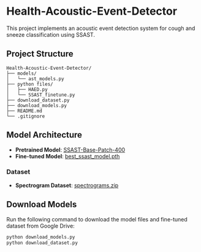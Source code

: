 # Health-Acoustic-Event-Detector

This project implements an acoustic event detection system for cough and sneeze classification using SSAST.

## Project Structure
```text
Health-Acoustic-Event-Detector/
├── models/
│   └── ast_models.py
├── python files/
│   ├── HAED.py
│   └── SSAST_finetune.py
├── download_dataset.py
├── download_models.py
├── README.md
└── .gitignore
```
##  Model Architecture

- **Pretrained Model**: [SSAST-Base-Patch-400](https://drive.google.com/file/d/19mk5EPrfhFqtV2h1wx9eflYQr4SCqECs/view?usp=drive_link)
- **Fine-tuned Model**: [best_ssast_model.pth](https://drive.google.com/file/d/1O1L5r89LEm3pylf6uzkH90j6pG3pzk4s/view?usp=drive_link)

### Dataset
- **Spectrogram Dataset**: [spectrograms.zip](https://drive.google.com/file/d/16taCsZOmOJ22qw0LVTQmMcKlMTP3DTUY/view?usp=drive_link)

##  Download Models
Run the following command to download the model files  and fine-tuned dataset from Google Drive:
```bash
python download_models.py
python download_dataset.py


